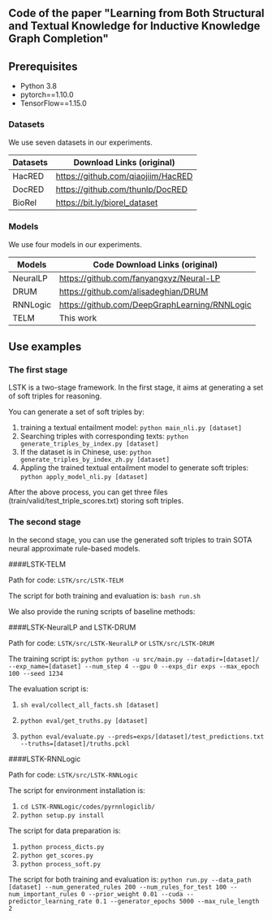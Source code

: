 ## Code of the paper "Learning from Both Structural and Textual Knowledge for Inductive Knowledge Graph Completion"
## Prerequisites

 * Python 3.8
 * pytorch==1.10.0
 * TensorFlow==1.15.0


### Datasets
We use seven datasets in our experiments.

| Datasets           | Download Links (original)         |
|--------------------|-----------------------------------|
| HacRED          | https://github.com/qiaojiim/HacRED   |
| DocRED          | https://github.com/thunlp/DocRED     |
| BioRel          | https://bit.ly/biorel_dataset        |

### Models
We use four models in our experiments.

| Models             | Code Download Links (original)                  |
|--------------------|-------------------------------------------------|
| NeuralLP           | https://github.com/fanyangxyz/Neural-LP         |
| DRUM               | https://github.com/alisadeghian/DRUM            |
| RNNLogic           | https://github.com/DeepGraphLearning/RNNLogic   |
| TELM               | This work                                       |

## Use examples

### The first stage
LSTK is a two-stage framework. In the first stage, it aims at generating a set of soft triples for reasoning.

You can generate a set of soft triples by:

1. training a textual entailment model:
``python main_nli.py [dataset]``
2. Searching triples with corresponding texts:
``python generate_triples_by_index.py [dataset]``
3. If the dataset is in Chinese, use:
``python generate_triples_by_index_zh.py [dataset]``
4. Appling the trained textual entailment model to generate soft triples:
``python apply_model_nli.py [dataset]``

After the above process, you can get three files (train/valid/test_triple_scores.txt) storing soft triples.

### The second stage
In the second stage, you can use the generated soft triples to train SOTA neural approximate rule-based models.

####LSTK-TELM

Path for code: ``LSTK/src/LSTK-TELM``

The script for both training and evaluation is:
``bash run.sh``


We also provide the runing scripts of baseline methods:

####LSTK-NeuralLP and LSTK-DRUM

Path for code: ``LSTK/src/LSTK-NeuralLP`` or ``LSTK/src/LSTK-DRUM``

The training script is:
``python python -u src/main.py --datadir=[dataset]/ --exp_name=[dataset] --num_step 4 --gpu 0 --exps_dir exps --max_epoch 100 --seed 1234``

The evaluation script is:
1. ``sh eval/collect_all_facts.sh [dataset]``

2. ``python eval/get_truths.py [dataset]``

3. ``python eval/evaluate.py --preds=exps/[dataset]/test_predictions.txt --truths=[dataset]/truths.pckl``

####LSTK-RNNLogic

Path for code: ``LSTK/src/LSTK-RNNLogic``

The script for environment installation is:
1. ``cd LSTK-RNNLogic/codes/pyrnnlogiclib/``
2. ``python setup.py install``

The script for data preparation is:
1. ``python process_dicts.py``
2. ``python get_scores.py``
3. ``python process_soft.py``

The script for both training and evaluation is:
``python run.py --data_path [dataset] --num_generated_rules 200 --num_rules_for_test 100 --num_important_rules 0 --prior_weight 0.01 --cuda --predictor_learning_rate 0.1 --generator_epochs 5000 --max_rule_length 2``
